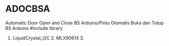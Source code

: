 # ADOCBSA
Automatic Door Open and Close BS Arduino/Pintu Otomatis Buka dan Tutup BS Arduino
#include library 
1. LiquidCrystal_I2C
                2. MLX90614
                3.
